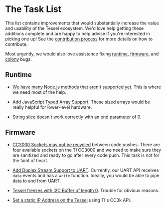 # The Task List

This list contains improvements that would substantially increase the value and usability of the Tessel ecosystem. We'd love help getting these additions complete and are happy to help advise if you're interested in picking one up! See the [contribution process](./contribution-process.md) for more details on how to contribute.

Most urgently, we would also love assistance fixing [runtime](github.com/tessel/runtime/issues), [firmware](github.com/tessel/firmware/issues), and [colony](https://github.com/tessel/colony-compiler/issues) bugs. 

## Runtime

- [We have many Node.js methods that aren't supported yet](https://tessel.io/docs/compatibility#node). This is where we need most of the help. 

- [Add JavaScript Typed Array Support](https://github.com/tessel/runtime/issues/254). These sized arrays would be really helpful for lower-level hardware.

- [String slice doesn't work correctly with an end parameter of 0](https://github.com/tessel/runtime/issues/244).


## Firmware
- [CC3000 Sockets may not be recycled](https://github.com/tessel/firmware/issues/28) between code pushes. There are four available sockets on the TI CC3000 and we need to make sure they are sanitized and ready to go after every code push. This task is not for the faint of heart.

- [Add Duplex Stream Support to UART](https://github.com/tessel/firmware/issues/31). Currently, our UART API receives `data` events and has a `write` function. Ideally, you would be able to pipe data to and from UART. 

- [Tessel freezes with I2C Buffer of length 0](https://github.com/tessel/firmware/issues/29). Trouble for obvious reasons. 

- [Set a static IP Address on the Tessel](https://github.com/tessel/firmware/issues/35) using TI's CC3k API. 
